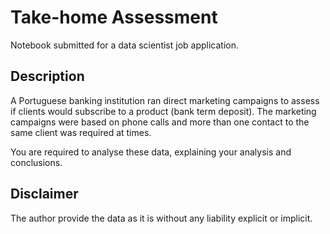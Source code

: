 # Take-home Assessment
Notebook submitted for a data scientist job application.

## Description

A Portuguese banking institution ran direct marketing campaigns to assess if clients
would subscribe to a product (bank term deposit). The marketing campaigns were based
on phone calls and more than one contact to the same client was required at times.

You are required to analyse these data, explaining your analysis and conclusions.

## Disclaimer
The author provide the data as it is without any liability explicit or implicit. 
